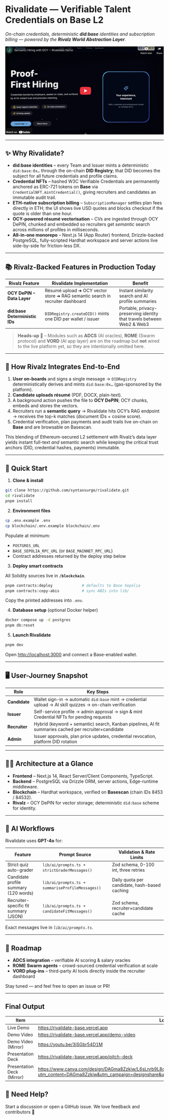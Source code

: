 # **Rivalidate — Verifiable Talent Credentials on Base L2**

_On-chain credentials, deterministic **did:base** identities and subscription billing — powered by the **Rivalz World Abstraction Layer**._

[![Rivalidate Demo](public/images/rivalidate-demo.png)](https://youtu.be/3jSGbr54D1M)

---

## ✨ Why Rivalidate?

- **did:base identities** – every Team and Issuer mints a deterministic `did:base:0x…` through the on-chain **DID Registry**; that DID becomes the subject for all future credentials and profile claims.
- **Credential NFTs** – hashed W3C Verifiable Credentials are permanently anchored as ERC-721 tokens on **Base** via `CredentialNFT.mintCredential()`, giving recruiters and candidates an immutable audit trail.
- **ETH-native subscription billing** – `SubscriptionManager` settles plan fees directly in ETH; the UI shows live USD quotes and blocks checkout if the quote is older than one hour.
- **OCY-powered résumé vectorisation** – CVs are ingested through OCY DePIN, chunked and embedded so recruiters get _semantic_ search across millions of profiles in milliseconds.
- **All-in-one monorepo** – Next.js 14 (App Router) frontend, Drizzle-backed PostgreSQL, fully-scripted Hardhat workspace and server actions live side-by-side for friction-less DX.

---

## 📚 Rivalz-Backed Features in Production Today

| Rivalz Feature                | Rivalidate Implementation                                                     | Benefit                                                                |
| ----------------------------- | ----------------------------------------------------------------------------- | ---------------------------------------------------------------------- |
| **OCY DePIN – Data Layer**    | Résumé upload ➜ OCY vector store ➜ RAG semantic search in recruiter dashboard | Instant similarity search and AI profile summaries                     |
| **did:base Deterministic IDs** | `DIDRegistry.createDID()` mints one DID per wallet / issuer                   | Portable, privacy-preserving identity that travels between Web2 & Web3 |

> **Heads-up 🚧** – Modules such as **ADCS** (AI oracles), **ROME** (Swarm protocol) and **VORD** (AI app layer) are on the roadmap but **not** wired to the live platform yet, so they are intentionally omitted here.

---

## 🔄 How Rivalz Integrates End-to-End

1. **User on-boards** and signs a single message → `DIDRegistry` deterministically derives and mints `did:base:0x…` (gas-sponsored by the platform).
2. **Candidate uploads résumé** (PDF, DOCX, plain-text).
3. A background action pushes the file to **OCY DePIN**; OCY chunks, embeds and stores the vectors.
4. Recruiters run a **semantic query** → Rivalidate hits OCY’s RAG endpoint → receives the top-k matches (document IDs + cosine score).
5. Credential verification, plan payments and audit trails live on-chain on **Base** and are browsable on Basescan.

This blending of Ethereum-secured L2 settlement with Rivalz’s data layer yields instant full-text _and_ semantic search while keeping the critical trust anchors (DID, credential hashes, payments) immutable.

---

## 🚀 Quick Start

1. **Clone & install**

```bash
git clone https://github.com/syntaxsurge/rivalidate.git
cd rivalidate
pnpm install
```

2. **Environment files**

```bash
cp .env.example .env
cp blockchain/.env.example blockchain/.env
```

Populate at minimum:

- `POSTGRES_URL`
- `BASE_SEPOLIA_RPC_URL` (or `BASE_MAINNET_RPC_URL`)
- Contract addresses returned by the deploy step below

3. **Deploy smart contracts**

All Solidity sources live in **`/blockchain`**.

```bash
pnpm contracts:deploy             # defaults to Base Sepolia
pnpm contracts:copy-abis          # sync ABIs into lib/
```

Copy the printed addresses into `.env`.

4. **Database setup** (optional Docker helper)

```bash
docker compose up -d postgres
pnpm db:reset
```

5. **Launch Rivalidate**

```bash
pnpm dev
```

Open <http://localhost:3000> and connect a Base-enabled wallet.

---

## 🖥 User-Journey Snapshot

| Role          | Key Steps                                                                                                |
| ------------- | -------------------------------------------------------------------------------------------------------- |
| **Candidate** | Wallet sign-in → automatic `did:base` mint → credential upload → AI skill quizzes → on-chain verification |
| **Issuer**    | Self-service profile → admin approval → sign & mint Credential NFTs for pending requests                 |
| **Recruiter** | Hybrid (keyword + semantic) search, Kanban pipelines, AI fit summaries cached per recruiter×candidate    |
| **Admin**     | Issuer approvals, plan price updates, credential revocation, platform DID rotation                       |

---

## 🧑‍💻 Architecture at a Glance

- **Frontend** – Next.js 14, React Server/Client Components, TypeScript.
- **Backend** – PostgreSQL via Drizzle ORM, server actions, Edge-runtime middleware.
- **Blockchain** – Hardhat workspace, verified on **Basescan** (chain IDs 8453 / 84532).
- **Rivalz** – OCY DePIN for vector storage; deterministic `did:base` scheme for identity.

---

## 🧠 AI Workflows

Rivalidate uses **GPT-4o** for:

| Feature                               | Prompt Source                                    | Validation & Rate Limits                      |
| ------------------------------------- | ------------------------------------------------ | --------------------------------------------- |
| Strict quiz auto-grader               | `lib/ai/prompts.ts ➜ strictGraderMessages()`     | Zod schema, 0-100 int, three retries          |
| Candidate profile summary (120 words) | `lib/ai/prompts.ts ➜ summariseProfileMessages()` | Daily quota per candidate, hash-based caching |
| Recruiter-specific fit summary (JSON) | `lib/ai/prompts.ts ➜ candidateFitMessages()`     | Zod schema, recruiter×candidate cache         |

Exact messages live in _`lib/ai/prompts.ts`_.

---

## 📡 Roadmap

- **ADCS integration** – verifiable AI scoring & salary oracles
- **ROME Swarm agents** – crowd-sourced credential verification at scale
- **VORD plug-ins** – third-party AI tools directly inside the recruiter dashboard

Stay tuned — and feel free to open an issue or PR!

---

## Final Output

| Item                       | Location                                                                                                                                                                        |
| -------------------------- | ------------------------------------------------------------------------------------------------------------------------------------------------------------------------------- |
| Live Demo                  | https://rivalidate-base.vercel.app                                                                                                                                              |
| Demo Video                 | https://rivalidate-base.vercel.app/demo-video                                                                                                                                   |
| Demo Video (Mirror)        | https://youtu.be/3jSGbr54D1M                                                                                                                                                        |
| Presentation Deck          | https://rivalidate-base.vercel.app/pitch-deck                                                                                                                                   |
| Presentation Deck (Mirror) | https://www.canva.com/design/DAGma8Zzkiw/L6sLnrb9L8qyjxhDGsnSyg/view?utm_content=DAGma8Zzkiw&utm_campaign=designshare&utm_medium=link2&utm_source=uniquelinks&utlId=h570be312c9 |

## 🙋 Need Help?

Start a discussion or open a GitHub issue. We love feedback and contributors 💙

